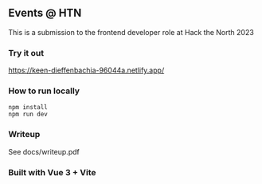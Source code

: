 ## Events @ HTN
This is a submission to the frontend developer role at Hack the North 2023

### Try it out
https://keen-dieffenbachia-96044a.netlify.app/

### How to run locally
```npm install```  
```npm run dev```

### Writeup
See docs/writeup.pdf

### Built with Vue 3 + Vite
